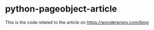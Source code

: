 # python-pageobject-article
This is the code related to the article on https://wonderproxy.com/blog
